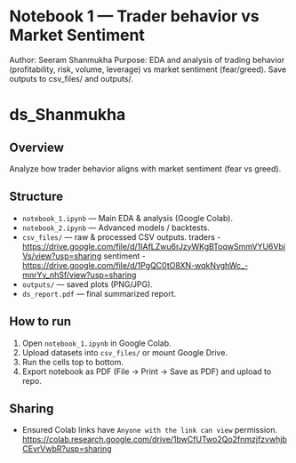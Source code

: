 # Notebook 1 — Trader behavior vs Market Sentiment
Author: Seeram Shanmukha
Purpose: EDA and analysis of trading behavior (profitability, risk, volume, leverage)
         vs market sentiment (fear/greed). Save outputs to csv_files/ and outputs/.

# ds_Shanmukha

## Overview
Analyze how trader behavior aligns with market sentiment (fear vs greed).

## Structure
- `notebook_1.ipynb` — Main EDA & analysis (Google Colab).
- `notebook_2.ipynb` — Advanced models / backtests.
- `csv_files/` — raw & processed CSV outputs.
    traders - https://drive.google.com/file/d/1IAfLZwu6rJzyWKgBToqwSmmVYU6VbjVs/view?usp=sharing
    sentiment - https://drive.google.com/file/d/1PgQC0tO8XN-wqkNyghWc_-mnrYv_nhSf/view?usp=sharing
- `outputs/` — saved plots (PNG/JPG).
- `ds_report.pdf` — final summarized report.

## How to run
1. Open `notebook_1.ipynb` in Google Colab.
2. Upload datasets into `csv_files/` or mount Google Drive.
3. Run the cells top to bottom.
4. Export notebook as PDF (File → Print → Save as PDF) and upload to repo.

## Sharing
- Ensured Colab links have `Anyone with the link can view` permission.
https://colab.research.google.com/drive/1bwCfUTwo2Qo2fnmzjfzvwhjbCEvrVwbR?usp=sharing
